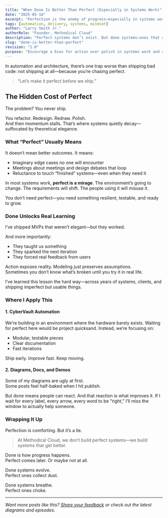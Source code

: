 ```yaml
---
title: "When Done Is Better Than Perfect (Especially in Systems Work)"
date: "2025-05-14"
excerpt: "Perfection is the enemy of progress—especially in systems work. Learn why shipping 'done' is more valuable than waiting for perfect."
tags: [automation, delivery, systems, mindset]
author: "Larry Smith Jr."
authorRole: "Founder, Methodical Cloud"
description: "Perfect systems don’t exist. But done systems—ones that actually ship and evolve—are where real progress happens. Here’s why I favor clarity over polish."
slug: "done-is-better-than-perfect"
revision: "1.0"
purpose: "Encourage a bias for action over polish in systems work and automation delivery"
---
```


In automation and architecture, there’s one trap worse than shipping bad code: not shipping at all—because you’re chasing perfect.

> “Let’s make it perfect before we ship.”

## The Hidden Cost of Perfect

The problem? You never ship.

You refactor. Redesign. Redraw. Polish.  
And then momentum stalls. That’s where systems quietly decay—suffocated by theoretical elegance.

### What “Perfect” Usually Means

It doesn’t mean better outcomes. It means:

- Imaginary edge cases no one will encounter  
- Meetings about meetings and design debates that loop  
- Reluctance to touch “finished” systems—even when they need it  

In most systems work, **perfect is a mirage**. The environment’s going to change. The requirements will shift. The people using it will misuse it.

You don’t need perfect—you need something resilient, testable, and ready to grow.

### Done Unlocks Real Learning

I’ve shipped MVPs that weren’t elegant—but they worked.

And more importantly:

- They taught us something  
- They sparked the next iteration  
- They forced real feedback from users  

Action exposes reality. Modeling just preserves assumptions.  
Sometimes you don’t know what’s broken until you try it in real life.

I’ve learned this lesson the hard way—across years of systems, clients, and shipping imperfect but usable things.

### Where I Apply This

#### 1. CyberVault Automation

We’re building in an environment where the hardware barely exists. Waiting for perfect here would be project quicksand. Instead, we’re focusing on:

- Modular, testable pieces  
- Clear documentation  
- Fast iterations  

Ship early. Improve fast. Keep moving.

#### 2. Diagrams, Docs, and Demos

Some of my diagrams are ugly at first.  
Some posts feel half-baked when I hit publish.

But done means people can react. And that reaction is what improves it. If I wait for every label, every arrow, every word to be “right,” I’ll miss the window to actually help someone.

### Wrapping It Up

Perfection is comforting. But it’s a lie.

> At Methodical Cloud, we don’t build perfect systems—we build systems that get better.

Done is how progress happens.  
Perfect comes later. Or maybe not at all.

Done systems evolve.  
Perfect ones collect dust.

Done systems breathe.  
Perfect ones choke.

---

_Want more posts like this? [Share your feedback](https://www.methodicalcloud.com/contact) or check out the latest diagrams and episodes._
